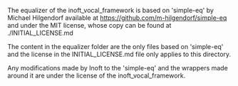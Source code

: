 The equalizer of the inoft_vocal_framework is based on 'simple-eq' by Michael Hilgendorf 
available at https://github.com/m-hilgendorf/simple-eq and under the MIT license, whose
copy can be found at ./INITIAL_LICENSE.md

The content in the equalizer folder are the only files based on 'simple-eq' and the license 
in the INITIAL_LICENSE.md file only applies to this directory.

Any modifications made by Inoft to the 'simple-eq' and the wrappers made around it are under
the license of the inoft_vocal_framework.